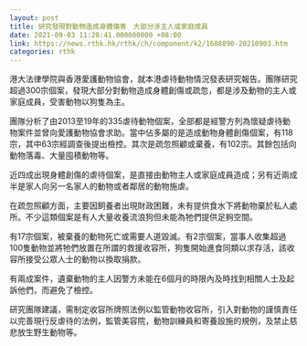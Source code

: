 ```yaml
---
layout: post
title: 研究發現對動物造成身體傷害　大部分涉主人或家庭成員
date: 2021-09-03 11:20:41.000000000 +08:00
link: https://news.rthk.hk/rthk/ch/component/k2/1608890-20210903.htm
categories: rthk
---
```


港大法律學院與香港愛護動物協會，就本港虐待動物情況發表研究報告。團隊研究超過300宗個案，發現大部分對動物造成身體創傷或疏忽，都是涉及動物的主人或家庭成員，受害動物以狗隻為主。

團隊分析了由2013至19年的335虐待動物個案，全部都是經警方列為懷疑虐待動物案件並曾向愛護動物協會求助。當中佔多屬的是造成動物身體創傷個案，有118宗，其中63宗經調查後提出檢控。其次是疏忽照顧或棄養，有102宗。其餘包括向動物落毒、大量囤積動物等。

近四成出現身體創傷的虐待個案，是直接由動物主人或家庭成員造成；另有近兩成半是家人向另一名家人的動物或者鄰居的動物施虐。

在疏忽照顧方面，主要因飼養者出現財政困難，未有提供食水下將動物棄於私人處所。不少這類個案是有人大量收養流浪狗但未能為牠們提供足夠空間。

有17宗個案，被棄養的動物死亡或需要人道毀滅。有2宗個案，當事人收集超過100隻動物並將牠們放置在所謂的救援收容所，狗隻開始進食同類以求存活，該收容所接受公眾人士的動物以換取捐款。

有兩成案件，遺棄動物的主人因警方未能在6個月的時限內及時找到相關人士及起訴他們，而避免了檢控。

研究團隊建議，需制定收容所牌照法例以監管動物收容所，引入對動物的謹慎責任以完善現行反虐待的法例，監管美容院，動物訓練員和寄養設施的規例，及禁止慈悲放生野生動物等。
